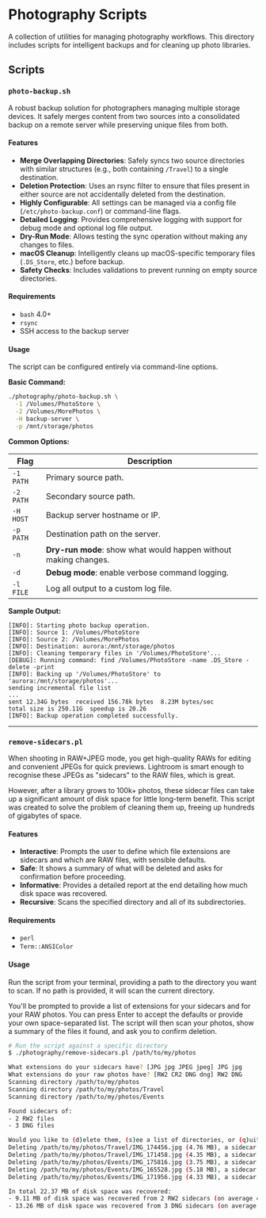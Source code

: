 # Photography Scripts

A collection of utilities for managing photography workflows. This directory includes scripts for intelligent backups and for cleaning up photo libraries.

## Scripts

### `photo-backup.sh`

A robust backup solution for photographers managing multiple storage devices. It safely merges content from two sources into a consolidated backup on a remote server while preserving unique files from both.

#### Features
* **Merge Overlapping Directories**: Safely syncs two source directories with similar structures (e.g., both containing `/Travel`) to a single destination.
* **Deletion Protection**: Uses an rsync filter to ensure that files present in either source are not accidentally deleted from the destination.
* **Highly Configurable**: All settings can be managed via a config file (`/etc/photo-backup.conf`) or command-line flags.
* **Detailed Logging**: Provides comprehensive logging with support for debug mode and optional log file output.
* **Dry-Run Mode**: Allows testing the sync operation without making any changes to files.
* **macOS Cleanup**: Intelligently cleans up macOS-specific temporary files (`.DS_Store`, etc.) before backup.
* **Safety Checks**: Includes validations to prevent running on empty source directories.

#### Requirements
* `bash` 4.0+
* `rsync`
* SSH access to the backup server

#### Usage

The script can be configured entirely via command-line options.

**Basic Command:**

```bash
./photography/photo-backup.sh \
  -1 /Volumes/PhotoStore \
  -2 /Volumes/MorePhotos \
  -H backup-server \
  -p /mnt/storage/photos
```

**Common Options:**

| Flag | Description |
 | ----- | ----- |
| `-1 PATH` | Primary source path. |
| `-2 PATH` | Secondary source path. |
| `-H HOST` | Backup server hostname or IP. |
| `-p PATH` | Destination path on the server. |
| `-n` | **Dry-run mode**: show what would happen without making changes. |
| `-d` | **Debug mode**: enable verbose command logging. |
| `-l FILE` | Log all output to a custom log file. |

**Sample Output:**

```text
[INFO]: Starting photo backup operation.
[INFO]: Source 1: /Volumes/PhotoStore
[INFO]: Source 2: /Volumes/MorePhotos
[INFO]: Destination: aurora:/mnt/storage/photos
[INFO]: Cleaning temporary files in '/Volumes/PhotoStore'...
[DEBUG]: Running command: find /Volumes/PhotoStore -name .DS_Store -delete -print
[INFO]: Backing up '/Volumes/PhotoStore' to 'aurora:/mnt/storage/photos'...
sending incremental file list
...
sent 12.34G bytes  received 156.78k bytes  8.23M bytes/sec
total size is 250.11G  speedup is 20.26
[INFO]: Backup operation completed successfully.
```

---

### `remove-sidecars.pl`

When shooting in RAW+JPEG mode, you get high-quality RAWs for editing and convenient JPEGs for quick previews. Lightroom is smart enough to recognise these JPEGs as "sidecars" to the RAW files, which is great.

However, after a library grows to 100k+ photos, these sidecar files can take up a significant amount of disk space for little long-term benefit. This script was created to solve the problem of cleaning them up, freeing up hundreds of gigabytes of space.

#### Features
* **Interactive**: Prompts the user to define which file extensions are sidecars and which are RAW files, with sensible defaults.
* **Safe**: It shows a summary of what will be deleted and asks for confirmation before proceeding.
* **Informative**: Provides a detailed report at the end detailing how much disk space was recovered.
* **Recursive**: Scans the specified directory and all of its subdirectories.

#### Requirements
* `perl`
* `Term::ANSIColor`

#### Usage

Run the script from your terminal, providing a path to the directory you want to scan. If no path is provided, it will scan the current directory.

You'll be prompted to provide a list of extensions for your sidecars and for your RAW photos. You can press Enter to accept the defaults or provide your own space-separated list. The script will then scan your photos, show a summary of the files it found, and ask you to confirm deletion.

```bash
# Run the script against a specific directory
$ ./photography/remove-sidecars.pl /path/to/my/photos

What extensions do your sidecars have? [JPG jpg JPEG jpeg] JPG jpg
What extensions do your raw photos have? [RW2 CR2 DNG dng] RW2 DNG
Scanning directory /path/to/my/photos
Scanning directory /path/to/my/photos/Travel
Scanning directory /path/to/my/photos/Events

Found sidecars of:
- 2 RW2 files
- 3 DNG files

Would you like to (d)elete them, (s)ee a list of directories, or (q)uit? [d/s/Q] y
Deleting /path/to/my/photos/Travel/IMG_174456.jpg (4.76 MB), a sidecar of RW2
Deleting /path/to/my/photos/Travel/IMG_171458.jpg (4.35 MB), a sidecar of RW2
Deleting /path/to/my/photos/Events/IMG_175816.jpg (3.75 MB), a sidecar of DNG
Deleting /path/to/my/photos/Events/IMG_165528.jpg (5.18 MB), a sidecar of DNG
Deleting /path/to/my/photos/Events/IMG_171956.jpg (4.33 MB), a sidecar of DNG

In total 22.37 MB of disk space was recovered:
- 9.11 MB of disk space was recovered from 2 RW2 sidecars (on average 4.56 MB per file).
- 13.26 MB of disk space was recovered from 3 DNG sidecars (on average 4.42 MB per file).
```
